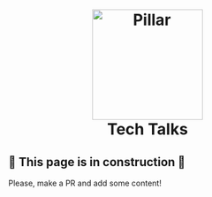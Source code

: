 <h1 align="center">
  <a title="Building financial tools for Canada's entrepreneurs" href="https://pillar.financial">
    <img alt="Pillar" width="200px" src="https://avatars.githubusercontent.com/u/86977965?s=200&v=4" />
    <br/>
  </a>
  Tech Talks
</h1>

## 🚧 This page is in construction 🚧
Please, make a PR and add some content!